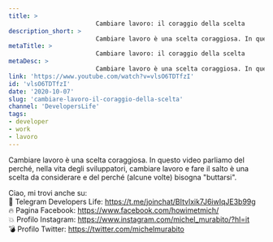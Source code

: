 ```yaml
---
title: > 
                        Cambiare lavoro: il coraggio della scelta
description_short: > 
                        Cambiare lavoro è una scelta coraggiosa. In questo video parliamo del perché, nella vita degli sviluppatori, cambiare lavoro e ...
metaTitle: > 
                        Cambiare lavoro: il coraggio della scelta
metaDesc: > 
                        Cambiare lavoro è una scelta coraggiosa. In questo video parliamo del perché, nella vita degli sviluppatori, cambiare lavoro e ...
link: 'https://www.youtube.com/watch?v=vlsO6TDTfzI'
id: 'vlsO6TDTfzI'
date: '2020-10-07'
slug: 'cambiare-lavoro-il-coraggio-della-scelta'
channel: 'DevelopersLife'
tags: 
- developer
- work
- lavoro
---
```

Cambiare lavoro è una scelta coraggiosa. In questo video parliamo del perché, nella vita degli sviluppatori, cambiare lavoro e fare il salto è una scelta da considerare e del perché (alcune volte) bisogna "buttarsi".  
  
Ciao, mi trovi anche su:  
🧨 Telegram Developers Life: https://t.me/joinchat/BItvlxik7J6iwIqJE3b99g  
🔥 Pagina Facebook: https://www.facebook.com/howimetmich/  
💥 Profilo Instagram: https://www.instagram.com/michel_murabito/?hl=it  
💣 Profilo Twitter: https://twitter.com/michelmurabito